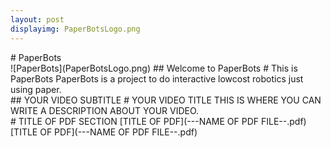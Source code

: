 ```yaml
---
layout: post
displayimg: PaperBotsLogo.png
---
```

<div class="sitetitle" markdown="1">
# PaperBots
</div>

<div class="largeheaderimg" markdown="1">
![PaperBots](PaperBotsLogo.png)
## Welcome to PaperBots
# This is PaperBots
PaperBots is a project to do interactive lowcost robotics just using paper.
</div>


<div class="video-text-overlay" markdown="1">
<!--PASTE AN IFRAME LINK HERE-->
## YOUR VIDEO SUBTITLE
# YOUR VIDEO TITLE
THIS IS WHERE YOU CAN WRITE A DESCRIPTION ABOUT YOUR VIDEO.
</div>


<div class="pdf" markdown="1">
# TITLE OF PDF SECTION
[TITLE OF PDF](---NAME OF PDF FILE--.pdf)
[TITLE OF PDF](---NAME OF PDF FILE--.pdf)
<!-- insert as many links here as you want to dynamically create a grid of pdfs-->
</div>